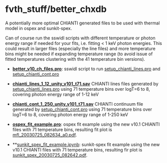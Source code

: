 # fvth_stuff/better_chxdb
A potentially more optimal CHIANTI generated files to be used with thermal model in ospex and sunkit-spex.

Can of course run the sswidl scripts with different temperature or photon energy range if needed for your fits, i.e. fitting < 1 keV photon energies. This could result in larger files (especially the line files) and more temperature bins might be needed if expanding temperature range (to avoid issue of fitted temperatures clustering with the 41 temperature bin versions).

* **[better_v10_ch_files.pro](https://github.com/ianan/fvth_stuff/blob/main/better_chxdb/better_v10_ch_files.pro)**: sswidl script to run [setup_chianti_lines.pro](https://github.com/ianan/fvth_stuff/blob/main/better_chxdb/setup_chianti_lines.pro) and [setup_chianti_cont.pro](https://github.com/ianan/fvth_stuff/blob/main/better_chxdb/setup_chianti_cont.pro) 
* **[chianti_lines_1_12_unity_v101_t71.sav](https://github.com/ianan/fvth_stuff/blob/main/better_chxdb/chianti_lines_1_12_unity_v101_t71.sav)** CHIANTI lines files generated by [setup_chianti_lines.pro](https://github.com/ianan/fvth_stuff/blob/main/better_chxdb/setup_chianti_lines.pro) using 71 temperature bins over logT=6 to 8, covering photon energy range of 1-12 keV
* **[chianti_cont_1_250_unity_v101_t71.sav](https://github.com/ianan/fvth_stuff/blob/main/better_chxdb/chianti_cont_1_250_unity_v101_t71.sav)** CHIANTI continuum file generated by [setup_chianti_cont.pro](https://github.com/ianan/fvth_stuff/blob/main/better_chxdb/setup_chianti_cont.pro) using 71 temperature bins over logT=6 to 8, covering photon energy range of 1-250 keV

* **[ospex_fit_example.pro](https://github.com/ianan/fvth_stuff/blob/main/better_chxdb/ospex_fit_example.pro)**: ospex fit example using the new v10.1 CHIANTI files with 71 temperature bins, resulting fit plot is [mfl_20030725_082634_a0.pdf](https://github.com/ianan/fvth_stuff/blob/main/better_chxdb/mfl_20030725_082634_a0.pdf).
* **[sunkit_spex_fit_example.ipynb](https://github.com/ianan/fvth_stuff/blob/main/better_chxdb/sunkit_spex_fit_example.ipynb): sunkit-spex fit example using the new v10.1 CHIANTI files with 71 temperature bins, resulting fir plot is [sunkit_spex_20030725_082642.pdf](https://github.com/ianan/fvth_stuff/blob/main/better_chxdb/sunkit_spex_20030725_082642.pdf).